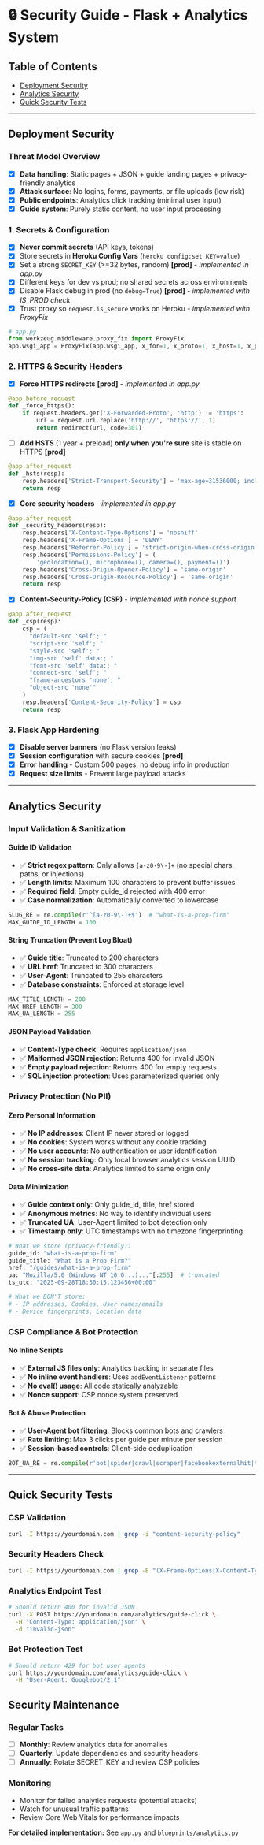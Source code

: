 # 🔒 Security Guide - Flask + Analytics System

## Table of Contents
- [Deployment Security](#deployment-security)
- [Analytics Security](#analytics-security)
- [Quick Security Tests](#quick-security-tests)

---

## Deployment Security

### Threat Model Overview
* [x] **Data handling**: Static pages + JSON + guide landing pages + privacy-friendly analytics
* [x] **Attack surface**: No logins, forms, payments, or file uploads (low risk)
* [x] **Public endpoints**: Analytics click tracking (minimal user input)
* [x] **Guide system**: Purely static content, no user input processing

### 1. Secrets & Configuration
* [x] **Never commit secrets** (API keys, tokens)
* [x] Store secrets in **Heroku Config Vars** (`heroku config:set KEY=value`)
* [x] Set a strong `SECRET_KEY` (>=32 bytes, random) **[prod]** - *implemented in app.py*
* [x] Different keys for dev vs prod; no shared secrets across environments
* [x] Disable Flask debug in prod (no `debug=True`) **[prod]** - *implemented with IS_PROD check*
* [x] Trust proxy so `request.is_secure` works on Heroku - *implemented with ProxyFix*

```python
# app.py
from werkzeug.middleware.proxy_fix import ProxyFix
app.wsgi_app = ProxyFix(app.wsgi_app, x_for=1, x_proto=1, x_host=1, x_port=1)
```

### 2. HTTPS & Security Headers
* [x] **Force HTTPS redirects** **[prod]** - *implemented in app.py*

```python
@app.before_request
def _force_https():
    if request.headers.get('X-Forwarded-Proto', 'http') != 'https':
        url = request.url.replace('http://', 'https://', 1)
        return redirect(url, code=301)
```

* [ ] **Add HSTS** (1 year + preload) **only when you're sure** site is stable on HTTPS **[prod]**

```python
@app.after_request
def _hsts(resp):
    resp.headers['Strict-Transport-Security'] = 'max-age=31536000; includeSubDomains; preload'
    return resp
```

* [x] **Core security headers** - *implemented in app.py*

```python
@app.after_request
def _security_headers(resp):
    resp.headers['X-Content-Type-Options'] = 'nosniff'
    resp.headers['X-Frame-Options'] = 'DENY'
    resp.headers['Referrer-Policy'] = 'strict-origin-when-cross-origin'
    resp.headers['Permissions-Policy'] = (
        'geolocation=(), microphone=(), camera=(), payment=()')
    resp.headers['Cross-Origin-Opener-Policy'] = 'same-origin'
    resp.headers['Cross-Origin-Resource-Policy'] = 'same-origin'
    return resp
```

* [x] **Content-Security-Policy (CSP)** - *implemented with nonce support*

```python
@app.after_request
def _csp(resp):
    csp = (
      "default-src 'self'; "
      "script-src 'self'; "
      "style-src 'self'; "
      "img-src 'self' data:; "
      "font-src 'self' data:; "
      "connect-src 'self'; "
      "frame-ancestors 'none'; "
      "object-src 'none'"
    )
    resp.headers['Content-Security-Policy'] = csp
    return resp
```

### 3. Flask App Hardening
* [x] **Disable server banners** (no Flask version leaks)
* [x] **Session configuration** with secure cookies **[prod]**
* [x] **Error handling** - Custom 500 pages, no debug info in production
* [x] **Request size limits** - Prevent large payload attacks

---

## Analytics Security

### Input Validation & Sanitization

#### Guide ID Validation
* ✅ **Strict regex pattern**: Only allows `[a-z0-9\-]+` (no special chars, paths, or injections)
* ✅ **Length limits**: Maximum 100 characters to prevent buffer issues
* ✅ **Required field**: Empty guide_id rejected with 400 error
* ✅ **Case normalization**: Automatically converted to lowercase

```python
SLUG_RE = re.compile(r'^[a-z0-9\-]+$')  # "what-is-a-prop-firm"
MAX_GUIDE_ID_LENGTH = 100
```

#### String Truncation (Prevent Log Bloat)
* ✅ **Guide title**: Truncated to 200 characters
* ✅ **URL href**: Truncated to 300 characters  
* ✅ **User-Agent**: Truncated to 255 characters
* ✅ **Database constraints**: Enforced at storage level

```python
MAX_TITLE_LENGTH = 200
MAX_HREF_LENGTH = 300
MAX_UA_LENGTH = 255
```

#### JSON Payload Validation
* ✅ **Content-Type check**: Requires `application/json`
* ✅ **Malformed JSON rejection**: Returns 400 for invalid JSON
* ✅ **Empty payload rejection**: Returns 400 for empty requests
* ✅ **SQL injection protection**: Uses parameterized queries only

### Privacy Protection (No PII)

#### Zero Personal Information
* ✅ **No IP addresses**: Client IP never stored or logged
* ✅ **No cookies**: System works without any cookie tracking
* ✅ **No user accounts**: No authentication or user identification
* ✅ **No session tracking**: Only local browser analytics session UUID
* ✅ **No cross-site data**: Analytics limited to same origin only

#### Data Minimization
* ✅ **Guide context only**: Only guide_id, title, href stored
* ✅ **Anonymous metrics**: No way to identify individual users
* ✅ **Truncated UA**: User-Agent limited to bot detection only
* ✅ **Timestamp only**: UTC timestamps with no timezone fingerprinting

```python
# What we store (privacy-friendly):
guide_id: "what-is-a-prop-firm"
guide_title: "What is a Prop Firm?"
href: "/guides/what-is-a-prop-firm"
ua: "Mozilla/5.0 (Windows NT 10.0...)..."[:255]  # truncated
ts_utc: "2025-09-28T18:30:15.123456+00:00"

# What we DON'T store:
# - IP addresses, Cookies, User names/emails
# - Device fingerprints, Location data
```

### CSP Compliance & Bot Protection

#### No Inline Scripts
* ✅ **External JS files only**: Analytics tracking in separate files
* ✅ **No inline event handlers**: Uses `addEventListener` patterns
* ✅ **No eval() usage**: All code statically analyzable
* ✅ **Nonce support**: CSP nonce system preserved

#### Bot & Abuse Protection
* ✅ **User-Agent bot filtering**: Blocks common bots and crawlers
* ✅ **Rate limiting**: Max 3 clicks per guide per minute per session
* ✅ **Session-based controls**: Client-side deduplication

```python
BOT_UA_RE = re.compile(r'bot|spider|crawl|scraper|facebookexternalhit|twitterbot', re.IGNORECASE)
```

---

## Quick Security Tests

### CSP Validation
```bash
curl -I https://yourdomain.com | grep -i "content-security-policy"
```

### Security Headers Check
```bash
curl -I https://yourdomain.com | grep -E "(X-Frame-Options|X-Content-Type-Options|Strict-Transport-Security)"
```

### Analytics Endpoint Test
```bash
# Should return 400 for invalid JSON
curl -X POST https://yourdomain.com/analytics/guide-click \
  -H "Content-Type: application/json" \
  -d "invalid-json"
```

### Bot Protection Test
```bash
# Should return 429 for bot user agents
curl https://yourdomain.com/analytics/guide-click \
  -H "User-Agent: Googlebot/2.1"
```

## Security Maintenance

### Regular Tasks
- [ ] **Monthly**: Review analytics data for anomalies
- [ ] **Quarterly**: Update dependencies and security headers
- [ ] **Annually**: Rotate SECRET_KEY and review CSP policies

### Monitoring
- Monitor for failed analytics requests (potential attacks)
- Watch for unusual traffic patterns
- Review Core Web Vitals for performance impacts

**For detailed implementation:** See `app.py` and `blueprints/analytics.py`
